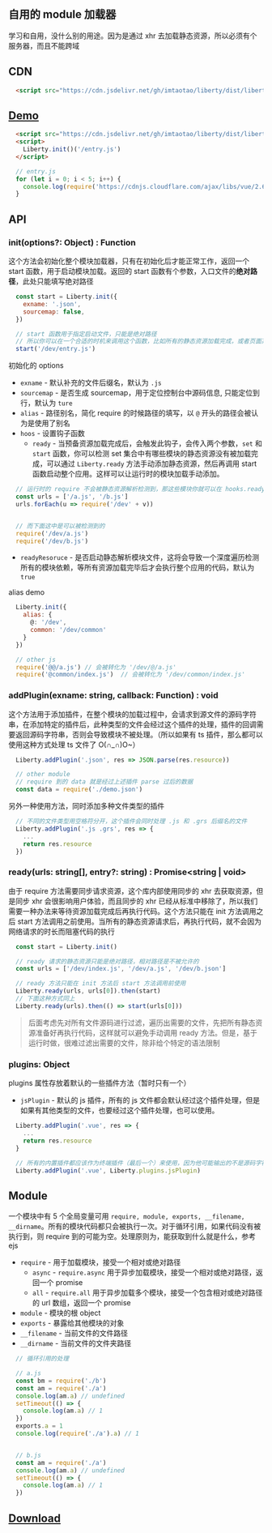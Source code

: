 ## 自用的 module 加载器
学习和自用，没什么别的用途。因为是通过 xhr 去加载静态资源，所以必须有个服务器，而且不能跨域

## CDN
```html
  <script src="https://cdn.jsdelivr.net/gh/imtaotao/liberty/dist/liberty-0.0.3.min.js"></script>
```

## [Demo](./index.html)
```html
  <script src="https://cdn.jsdelivr.net/gh/imtaotao/liberty/dist/liberty-0.0.3.min.js"></script>
  <script>
    Liberty.init()('/entry.js')
  </script>
```

```js
  // entry.js
  for (let i = 0; i < 5; i++) {
    console.log(require('https://cdnjs.cloudflare.com/ajax/libs/vue/2.6.10/vue.common.dev.js'));
  }
```

## API
### init(options?: Object) : Function
这个方法会初始化整个模块加载器，只有在初始化后才能正常工作，返回一个 start 函数，用于启动模块加载。返回的 start 函数有个参数，入口文件的**绝对路径**，此处只能填写绝对路径

```js
  const start = Liberty.init({
    exname: '.json',
    sourcemap: false, 
  })

  // start 函数用于指定启动文件，只能是绝对路径
  // 所以你可以在一个合适的时机来调用这个函数，比如所有的静态资源加载完成，或者页面某些节点渲染完成后
  start('/dev/entry.js')
```

初始化的 options
- `exname` - 默认补充的文件后缀名，默认为 `.js`
- `sourcemap` - 是否生成 sourcemap，用于定位控制台中源码信息, 只能定位到行，默认为 `ture`
- `alias` - 路径别名，简化 require 的时候路径的填写，以 `@` 开头的路径会被认为是使用了别名
- `hoos` - 设置钩子函数
  + `ready` - 当预备资源加载完成后，会触发此钩子，会传入两个参数，`set` 和 `start` 函数，你可以检测 set 集合中有哪些模块的静态资源没有被加载完成，可以通过 `Liberty.ready` 方法手动添加静态资源，然后再调用 start 函数启动整个应用。这样可以让运行时的模块加载手动添加。
```js
  // 运行时的 require 不会被静态资源解析检测到，那这些模块你就可以在 hooks.ready 钩子中手动加载静态资源
  const urls = ['/a.js', '/b.js']
  urls.forEach(u => require('/dev' + v))


  // 而下面这中是可以被检测到的
  require('/dev/a.js')
  require('/dev/b.js')
``` 
- `readyResoruce` - 是否启动静态解析模块文件，这将会导致一个深度遍历检测所有的模块依赖，等所有资源加载完毕后才会执行整个应用的代码，默认为 `true`

alias demo
```js
  Liberty.init({
    alias: {
      @: '/dev',
      common: '/dev/common'
    }
  })

  // other js
  require('@@/a.js') // 会被转化为 '/dev/@/a.js'
  require('@common/index.js')  // 会被转化为 '/dev/common/index.js'
```

### addPlugin(exname: string, callback: Function) : void
这个方法用于添加插件，在整个模块的加载过程中，会请求到源文件的源码字符串，在添加特定的插件后，此种类型的文件会经过这个插件的处理，插件的回调需要返回源码字符串，否则会导致模块不被处理。（所以如果有 ts 插件，那么都可以使用这种方式处理 ts 文件了 O(∩_∩)O~）

```js
  Liberty.addPlugin('.json', res => JSON.parse(res.resource))

  // other module
  // require 到的 data 就是经过上述插件 parse 过后的数据
  const data = require('./demo.json')
```

另外一种使用方法，同时添加多种文件类型的插件
```js
  // 不同的文件类型用空格符分开，这个插件会同时处理 .js 和 .grs 后缀名的文件
  Liberty.addPlugin('.js .grs', res => {
    ...
    return res.resource
  })
```

### ready(urls: string[], entry?: string) : Promise<string | void>
由于 require 方法需要同步请求资源，这个库内部使用同步的 xhr 去获取资源，但是同步 xhr 会很影响用户体验，而且同步的 xhr 已经从标准中移除了，所以我们需要一种办法来等待资源加载完成后再执行代码。这个方法只能在 init 方法调用之后 start 方法调用之前使用。当所有的静态资源请求后，再执行代码，就不会因为网络请求的时长而阻塞代码的执行

```js
  const start = Liberty.init()

  // ready 请求的静态资源只能是绝对路径，相对路径是不被允许的
  const urls = ['/dev/index.js', '/dev/a.js', '/dev/b.json']

  // ready 方法只能在 init 方法后 start 方法调用前使用
  Liberty.ready(urls, urls[0]).then(start)
  // 下面这种方式同上
  Liberty.ready(urls).then(() => start(urls[0]))
```
> 后面考虑先对所有文件源码进行过滤，遍历出需要的文件，先把所有静态资源准备好再执行代码，这样就可以避免手动调用 ready 方法。但是，基于运行时做，很难过滤出需要的文件，除非给个特定的语法限制

### plugins: Object
plugins 属性存放着默认的一些插件方法（暂时只有一个）

- `jsPlugin` - 默认的 js 插件，所有的 js 文件都会默认经过这个插件处理，但是如果有其他类型的文件，也要经过这个插件处理，也可以使用。

```js
  Liberty.addPlugin('.vue', res => {
    ...
    return res.resource
  }

  // 所有的内置插件都应该作为终端插件（最后一个）来使用，因为他可能输出的不是源码字符串
  Liberty.addPlugin('.vue', Liberty.plugins.jsPlugin)
```

## Module
一个模块中有 5 个全局变量可用 `require, module, exports, __filename, __dirname`。所有的模块代码都只会被执行一次。对于循环引用，如果代码没有被执行到，则 require 到的可能为空。处理原则为，能获取到什么就是什么，参考 ejs

- `require` - 用于加载模块，接受一个相对或绝对路径
  + `async` - `require.async` 用于异步加载模块，接受一个相对或绝对路径，返回一个 promise
  + `all` - `require.all` 用于异步加载多个模块，接受一个包含相对或绝对路径的 url 数组，返回一个 promise
- `module` - 模块的根 object
- `exports` - 暴露给其他模块的对象
- `__filename` - 当前文件的文件路径
- `__dirname` - 当前文件的文件夹路径

```js
  // 循环引用的处理

  // a.js
  const bm = require('./b')
  const am = require('./a')
  console.log(am.a) // undefined
  setTimeout(() => {
    console.log(am.a) // 1
  })
  exports.a = 1
  console.log(require('./a').a) // 1


  // b.js
  const am = require('./a')
  console.log(am.a) // undefined
  setTimeout(() => {
    console.log(am.a) // 1
  })
```

<h2>
  <a download=liberty href=https://raw.githubusercontent.com/imtaotao/liberty/master/dist/liberty-0.0.3.min.js>Download</a>
<h2>
